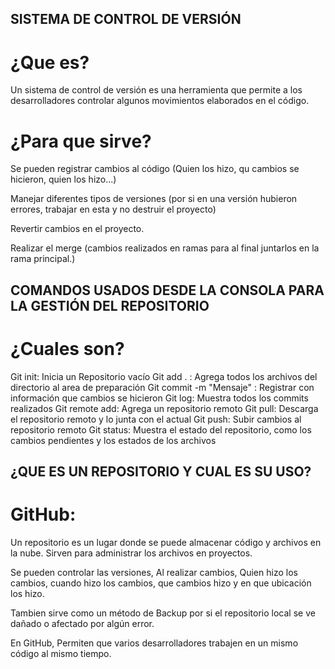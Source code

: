 ## SISTEMA DE CONTROL DE VERSIÓN
# ¿Que es?

Un sistema de control de versión es una herramienta que permite a los desarrolladores
controlar algunos movimientos elaborados en el código. 

# ¿Para que sirve?

Se pueden registrar cambios al código (Quien los hizo, qu cambios se hicieron, quien los hizo...)

Manejar diferentes tipos de versiones (por si en una versión hubieron errores, trabajar en esta y no destruir el proyecto) 

Revertir cambios en el proyecto.

Realizar el merge (cambios realizados en ramas para al final juntarlos en la rama principal.)

## COMANDOS USADOS DESDE LA CONSOLA PARA LA GESTIÓN DEL REPOSITORIO
# ¿Cuales son?

Git init: Inicia un Repositorio vacío
Git add . : Agrega todos los archivos del directorio al area de preparación
Git commit -m "Mensaje" : Registrar con información que cambios se hicieron
Git log: Muestra todos los commits realizados
Git remote add: Agrega un repositorio remoto
Git pull: Descarga el repositorio remoto y lo junta con el actual
Git push: Subir cambios al repositorio remoto
Git status: Muestra el estado del repositorio, como los cambios pendientes y los estados de los archivos

## ¿QUE ES UN REPOSITORIO Y CUAL ES SU USO?
# GitHub:

Un repositorio es un lugar donde se puede almacenar código y archivos en la nube. Sirven para administrar los archivos en proyectos.

Se pueden controlar las versiones, Al realizar cambios, Quien hizo los cambios, cuando hizo los cambios, que cambios hizo y en que ubicación los hizo.

Tambien sirve como un método de Backup por si el repositorio local se ve dañado o afectado por algún error. 

En GitHub, Permiten que varios desarrolladores trabajen en un mismo código al mismo tiempo.

